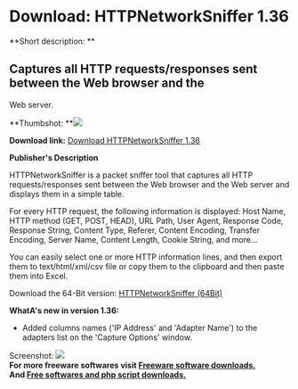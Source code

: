 # Download: HTTPNetworkSniffer 1.36

**Short description: **

## Captures all HTTP requests/responses sent between the Web browser and the
Web server.

  
**Thumbshot: **![](http://www.freewarefiles.com/screenshot/httpntwrksnffr_md.jpg)   
  
**Download link:** [Download HTTPNetworkSniffer 1.36](http://freesoftwares.boysofts.com/HTTPNetworkSniffer_program_72956.html)  
  

**Publisher's Description**  
  

HTTPNetworkSniffer is a packet sniffer tool that captures all HTTP
requests/responses sent between the Web browser and the Web server and
displays them in a simple table.

For every HTTP request, the following information is displayed: Host Name,
HTTP method (GET, POST, HEAD), URL Path, User Agent, Response Code, Response
String, Content Type, Referer, Content Encoding, Transfer Encoding, Server
Name, Content Length, Cookie String, and more...

You can easily select one or more HTTP information lines, and then export them
to text/html/xml/csv file or copy them to the clipboard and then paste them
into Excel.

Download the 64-Bit version: [HTTPNetworkSniffer
(64Bit)](http://www.nirsoft.net/utils/httpnetworksniffer-x64.zip)

**WhatA's new in version 1.36:**

  * Added columns names ('IP Address' and 'Adapter Name') to the adapters list on the 'Capture Options' window. 

  
  
Screenshot: ![](http://www.freewarefiles.com/screenshot/httpntwrksnffr.jpg)  
**For more freeware softwares visit [Freeware software downloads.](http://freesoftwares.boysofts.com/)**   
**And [Free softwares and php script downloads.](http://www.boysofts.com/)**

